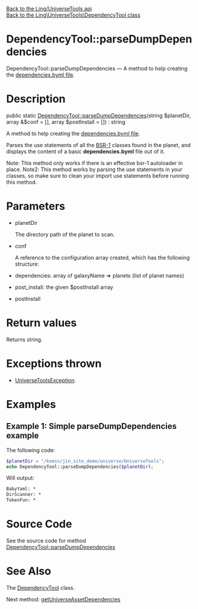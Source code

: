 [Back to the Ling/UniverseTools api](https://github.com/lingtalfi/UniverseTools/blob/master/doc/api/Ling/UniverseTools.md)<br>
[Back to the Ling\UniverseTools\DependencyTool class](https://github.com/lingtalfi/UniverseTools/blob/master/doc/api/Ling/UniverseTools/DependencyTool.md)


DependencyTool::parseDumpDependencies
================



DependencyTool::parseDumpDependencies — A method to help creating the [dependencies.byml file](https://github.com/lingtalfi/TheScientist/blob/master/universe-dependencies-2019.md).




Description
================


public static [DependencyTool::parseDumpDependencies](https://github.com/lingtalfi/UniverseTools/blob/master/doc/api/Ling/UniverseTools/DependencyTool/parseDumpDependencies.md)(string $planetDir, array &$conf = [], array $postInstall = []) : string




A method to help creating the [dependencies.byml file](https://github.com/lingtalfi/TheScientist/blob/master/universe-dependencies-2019.md).


Parses the use statements of all the [BSR-1](https://github.com/lingtalfi/TheScientist/blob/master/bsr-1.md) classes
found in the planet, and displays the content of a basic **dependencies.byml** file out of it.

Note: This method only works if there is an effective bsr-1 autoloader in place.
Note2: This method works by parsing the use statements in your classes, so make sure to clean your import use statements
     before running this method.




Parameters
================


- planetDir

    The directory path of the planet to scan.

- conf

    A reference to the configuration array created, which has the following structure:
- dependencies: array of galaxyName => planets (list of planet names)
- post_install: the given $postInstall array

- postInstall

    


Return values
================

Returns string.


Exceptions thrown
================

- [UniverseToolsException](https://github.com/lingtalfi/UniverseTools/blob/master/doc/api/Ling/UniverseTools/Exception/UniverseToolsException.md).&nbsp;





Examples
================

Example 1: Simple parseDumpDependencies example
---------------

The following code:

```php
$planetDir = "/komin/jin_site_demo/universe/UniverseTools";
echo DependencyTool::parseDumpDependencies($planetDir);
```



Will output:

```html
BabyYaml: *
DirScanner: *
TokenFun: *
```



Source Code
===========
See the source code for method [DependencyTool::parseDumpDependencies](https://github.com/lingtalfi/UniverseTools/blob/master/DependencyTool.php#L49-L163)


See Also
================

The [DependencyTool](https://github.com/lingtalfi/UniverseTools/blob/master/doc/api/Ling/UniverseTools/DependencyTool.md) class.

Next method: [getUniverseAssetDependencies](https://github.com/lingtalfi/UniverseTools/blob/master/doc/api/Ling/UniverseTools/DependencyTool/getUniverseAssetDependencies.md)<br>

